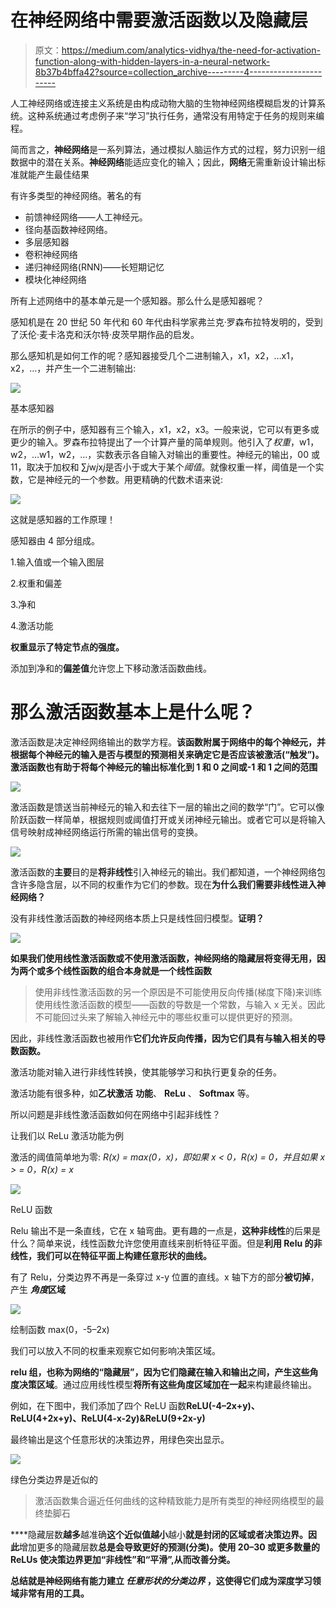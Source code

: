 # 在神经网络中需要激活函数以及隐藏层

> 原文：<https://medium.com/analytics-vidhya/the-need-for-activation-function-along-with-hidden-layers-in-a-neural-network-8b37b4bffa42?source=collection_archive---------4----------------------->

人工神经网络或连接主义系统是由构成动物大脑的生物神经网络模糊启发的计算系统。这种系统通过考虑例子来“学习”执行任务，通常没有用特定于任务的规则来编程。

简而言之，**神经网络**是一系列算法，通过模拟人脑运作方式的过程，努力识别一组数据中的潜在关系。**神经网络**能适应变化的输入；因此，**网络**无需重新设计输出标准就能产生最佳结果

有许多类型的神经网络。著名的有

*   前馈神经网络——人工神经元。
*   径向基函数神经网络。
*   多层感知器
*   卷积神经网络
*   递归神经网络(RNN)——长短期记忆
*   模块化神经网络

所有上述网络中的基本单元是一个感知器。那么什么是感知器呢？

感知机是在 20 世纪 50 年代和 60 年代由科学家弗兰克·罗森布拉特发明的，受到了沃伦·麦卡洛克和沃尔特·皮茨早期作品的启发。

那么感知机是如何工作的呢？感知器接受几个二进制输入，x1，x2，…x1，x2，…，并产生一个二进制输出:

![](img/984f6e0c33e3980a09f6476c638d32a2.png)

基本感知器

在所示的例子中，感知器有三个输入，x1，x2，x3。一般来说，它可以有更多或更少的输入。罗森布拉特提出了一个计算产量的简单规则。他引入了*权重*，w1，w2，…w1，w2，…，实数表示各自输入对输出的重要性。神经元的输出，00 或 11，取决于加权和
∑*j*w*j*x*j*是否小于或大于某个*阈值*。就像权重一样，阈值是一个实数，它是神经元的一个参数。用更精确的代数术语来说:

![](img/02c8995d6157d3fcdbc6622d513c3857.png)

这就是感知器的工作原理！

感知器由 4 部分组成。

1.输入值或一个输入图层

2.权重和偏差

3.净和

4.激活功能

**权重显示了特定节点的强度。**

添加到净和的**偏差值**允许您上下移动激活函数曲线。

# 那么激活函数基本上是什么呢？

激活函数是决定神经网络输出的数学方程。**该函数附属于网络中的每个神经元，并根据每个神经元的输入是否与模型的预测相关来确定它是否应该被激活(“触发”)。激活函数也有助于将每个神经元的输出标准化到 1 和 0 之间或-1 和 1 之间的范围**

![](img/52dee64cc14859bad401f93cd8c87bbe.png)

激活函数是馈送当前神经元的输入和去往下一层的输出之间的数学“门”。它可以像阶跃函数一样简单，根据规则或阈值打开或关闭神经元输出。或者它可以是将输入信号映射成神经网络运行所需的输出信号的变换。

![](img/50a72b7ac433748219ec118d6e680dc0.png)

激活函数的**主要**目的是**将非线性**引入神经元的输出。我们都知道，一个神经网络包含许多隐含层，以不同的权重作为它们的参数。现在**为什么我们需要非线性进入神经网络？**

没有非线性激活函数的神经网络本质上只是线性回归模型。**证明？**

![](img/89696d37ced6c9ff4fcf296e4b8b85d3.png)

**如果我们使用线性激活函数或不使用激活函数，神经网络的隐藏层将变得无用，因为两个或多个线性函数的组合本身就是一个线性函数**

> 使用非线性激活函数的另一个原因是不可能使用反向传播(梯度下降)来训练使用线性激活函数的模型——函数的导数是一个常数，与输入 x 无关。因此不可能回过头来了解输入神经元中的哪些权重可以提供更好的预测。

因此，非线性激活函数也被用作**它们允许反向传播，因为它们具有与输入相关的导数函数。**

激活功能对输入进行非线性转换，使其能够学习和执行更复杂的任务。

激活功能有很多种，如**乙状激活** **功能**、 **ReLu** 、 **Softmax** 等。

所以问题是非线性激活函数如何在网络中引起非线性？

让我们以 ReLu 激活功能为例

激活的阈值简单地为零: *R(x) = max(0，x)，即如果 x < 0，R(x) = 0，并且如果 x > = 0，R(x) = x*

![](img/04ea58a7e5b26c39a4dc1940b2dc10b5.png)

ReLU 函数

Relu 输出不是一条直线，它在 x 轴弯曲。更有趣的一点是，**这种非线性**的后果是什么？简单来说，线性函数允许您使用直线来剖析特征平面。但是**利用 Relu 的非线性，我们可以在特征平面上构建任意形状的曲线。**

有了 Relu，分类边界不再是一条穿过 x-y 位置的直线。x 轴下方的部分**被切掉**，产生 ***角度*区域**

![](img/f330a779e41de6b5a5e7a9da1fe325ce.png)

绘制函数 max(0，-5–2x)

我们可以放入不同的权重来观察它如何影响决策区域。

**relu 组，也称为网络的“隐藏层”，因为它们隐藏在输入和输出之间，产生这些角度决策区域**。通过应用线性模型**将所有这些角度区域加在一起**来构建最终输出。

例如，在下图中，我们添加了四个 ReLU 函数**ReLU(-4–2x+y)、ReLU(4+2x+y)、ReLU(4-x-2y)&ReLU(9+2x-y)**

最终输出是这个任意形状的决策边界，用绿色突出显示。

![](img/ffbd971cfea46feece82ab03fb820de8.png)

绿色分类边界是近似的

> 激活函数集合逼近任何曲线的这种精致能力是所有类型的神经网络模型的最终垫脚石

****隐藏层数**越多**越准确**这个近似值越小**越小**就是封闭的区域或者决策边界。因此**增加更多的隐藏层数**总是会导致更好的预测(分类)。使用 20–30 或更多数量的 ReLUs 使决策边界更加“非线性”和“平滑”,从而改善分类。**

**总结就是神经网络有能力建立 ***任意形状的分类边界*** ，这使得它们成为深度学习领域非常有用的工具。**